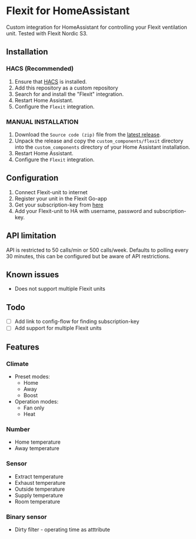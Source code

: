# Flexit for HomeAssistant

Custom integration for HomeAssistant for controlling your Flexit ventilation unit. Tested with Flexit Nordic S3.

## Installation

### HACS (Recommended)

1. Ensure that [HACS](https://hacs.xyz/) is installed.
2. Add this repository as a custom repository
3. Search for and install the "Flexit" integration.
4. Restart Home Assistant.
5. Configure the `Flexit` integration.

### MANUAL INSTALLATION

1. Download the `Source code (zip)` file from the
   [latest release](https://github.com/sindrebroch/flexit/releases/latest).
2. Unpack the release and copy the `custom_components/flexit` directory
   into the `custom_components` directory of your Home Assistant
   installation.
3. Restart Home Assistant.
4. Configure the `Flexit` integration.


## Configuration
1. Connect Flexit-unit to internet
2. Register your unit in the Flexit Go-app
3. Get your subscription-key from [here](https://portal.api.climatixic.com/)
4. Add your Flexit-unit to HA with username, password and subscription-key. 

## API limitation
API is restricted to 50 calls/min or 500 calls/week. Defaults to polling every 30 minutes, this can be configured but be aware of API restrictions. 

## Known issues
- Does not support multiple Flexit units

## Todo
- [ ] Add link to config-flow for finding subscription-key
- [ ] Add support for multiple Flexit units

## Features
### Climate
- Preset modes:     
  - Home
  - Away
  - Boost
- Operation modes:  
  - Fan only
  - Heat

### Number
- Home temperature
- Away temperature

### Sensor
- Extract temperature
- Exhaust temperature
- Outside temperature
- Supply temperature
- Room temperature

### Binary sensor
- Dirty filter - operating time as atttribute
